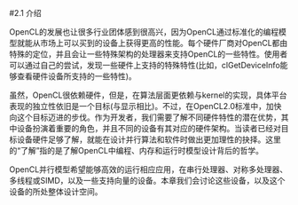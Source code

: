 #2.1 介绍

OpenCL的发展也让很多行业团体感到很高兴，因为OpenCL通过标准化的编程模型就能从市场上可以买到的设备上获得更高的性能。每个硬件厂商对OpenCL都由特殊的定位，并且会让一些特殊架构的处理器来支持OpenCL的一些特性。使用者可以通过自己的尝试，发现一些硬件上支持的特殊特性(比如，clGetDeviceInfo能够查看硬件设备所支持的一些特性)。

虽然，OpenCL很依赖硬件，但是，在算法层面更依赖与kernel的实现，具体平台表现的独立性依旧是一个目标(与显示相比)。不过，在OpenCL2.0标准中，加快向这个目标迈进的步伐。作为开发者，我们需要了解不同硬件特性的潜在优势，其中设备扮演着重要的角色，并且不同的设备有其对应的硬件架构。当读者已经对目标设备硬件足够了解，就能在设计并行算法和软件时做出更加理性的抉择。这里的“了解”指的是了解OpenCL中编程、内存和运行时模型设计背后的哲学。

OpenCL并行模型希望能够高效的运行相应应用，在串行处理器、对称多处理器、多线程或SIMD，以及一些支持向量的设备。本章我们会讨论这些设备，以及这个设备的所处整体设计空间。